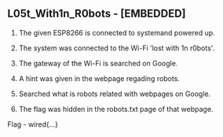 ## L05t_With1n_R0bots - [EMBEDDED]

1. The given ESP8266 is connected to systemand powered up.

2. The system was connected to the Wi-Fi 'lost with 1n r0bots'.

3. The gateway of the Wi-Fi is searched on Google.

4. A hint was given in the webpage regading robots.

5. Searched what is robots related with webpages on Google.

6. The flag was hidden in the robots.txt page of that webpage.

Flag - wired{...}
